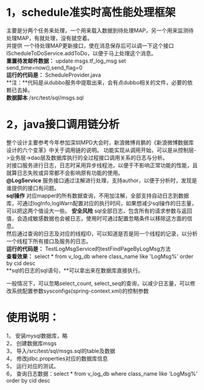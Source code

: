 1，schedule准实时高性能处理框架
=========================================
主要是分两个任务来处理，一个用来载入数据到待处理MAP，另一个用来监测待处理MAP，有就处理，没有就空着。  
并提供 一个待处理MAP更新接口，使在消息保存后可以调一下这个接口IScheduleToDoService.addToDo，以便于马上处理这个消息。      
**重置待发邮件数据：** update msgs.tf_log_msg set send_time=now(),send_flag=0   
**运行的代码是：** ScheduleProvider.java   
**注：**代码是从dubbo服务中提取出来，会有点dubbo相关的文件，必要的依赖已去掉。    
**数据脚本** /src/test/sql/msgs.sql



2，java接口调用链分析
=========================================
整个设计主要参考今年参加深圳MPD大会时，新浪微博肖鹏的《新浪微博数据库设计的六个变革》中关于调用链的说明。
功能实现从调用开始，可以是从控制层->业务层->dao层及数据库执行的全过程接口调用关系的日志与分析。  
对接口服务进行日志，日志时采用异步线程池，以便于不影响正常功能的性能，且就算日志失败或异常都不会影响原有功能的使用。  
**@LogService** 服务接口通过注解进行处理，支持author，以便于分析时，发现是谁提供的接口有问题。  
**sql操作** 对应mapper的所有数据查询，不用加注解，全部支持自动日志到数据库，可通过logInfo,logWarn配置对应的执行时间，如果想减少sql操作的日志量，可以把这两个值设大一些。
**安全风险** sql全部日志，包含所有的请求参数与返回值，会造成敏感数据也会被日志，使用时可通过配置忽略条件以移除这方面的信息。    
然后通过查询的日志及对应的线程ID，可以知道是否是同一个线程的记录，以分析一个线程下所有接口及服务的日志。   
**运行的代码是：** TestLogMsgService的testFindPageByLogMsg方法    
**查看效果：** select * from v_log_db where class_name like 'LogMsg%' order by cid desc   
**sql的日志的sql语句，**可以拿出来在数据库直接执行。   

一般情况下，可以忽略select_count, select_seq的查询，以减少日志量，可以修改系统配置参数sysconfigs(spring-context.xml)的控制参数  


使用说明：
========================================
1，	安装mysql数据库，略   
2，	创建数据库msgs   
3，	导入/src/test/sql/msgs.sql的table及数据   
4，	修改jdbc.properties对应的数据库信息   
5，	运行对应的测试。   
6，	查询日志数据：select * from v_log_db where class_name like 'LogMsg%' order by cid desc    
